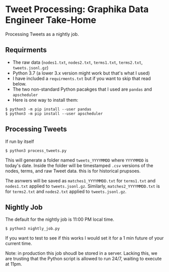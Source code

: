 # Tweet Processing: Graphika Data Engineer Take-Home 
Processing Tweets as a nightly job. 

## Requirments
- The raw data (`nodes1.txt`, `nodes2.txt`, `terms1.txt`, `terms2.txt`, `tweets.jsonl.gz`)
- Python 3.7 (a lower 3.x version might work but that's what I used)
- I have included a `requirments.txt` but if you want to skip that read below.
- The two non-standard Python pacakges that I used are `pandas` and `apscheduler` 
- Here is one way to install them:
```shell
$ python3 -m pip install --user pandas
$ python3 -m pip install --user apscheduler
```

## Processing Tweets
If run by itself 
```shell
$ python3 process_tweets.py 
```
This will generate a folder named `tweets_YYYYMMDD` where `YYYYMMDD` is today's date. 
Inside the folder will be timestamped `.csv` versions of the nodes, terms, and raw Tweet data. this is for historical prupsoes. 

The asnwers will be saved as `matches1_YYYYMMDD.txt` for `terms1.txt` and `nodes1.txt` applied to `tweets.jsonl.gz`. Similarly, `matches2_YYYYMMDD.txt` is for `terms2.txt` and `nodes2.txt` applied to `tweets.jsonl.gz`. 

## Nightly Job
The default for the nightly job is 11:00 PM local time. 

```shell
$ python3 nightly_job.py 
```

If you want to test to see if this works I would set it for a 1 min future of your current time. 

Note: in production this job shoudl be stored in a server. Lacking this, we are trusting that the Python script is allowed to run 24/7, waiting to execute at 11pm.
